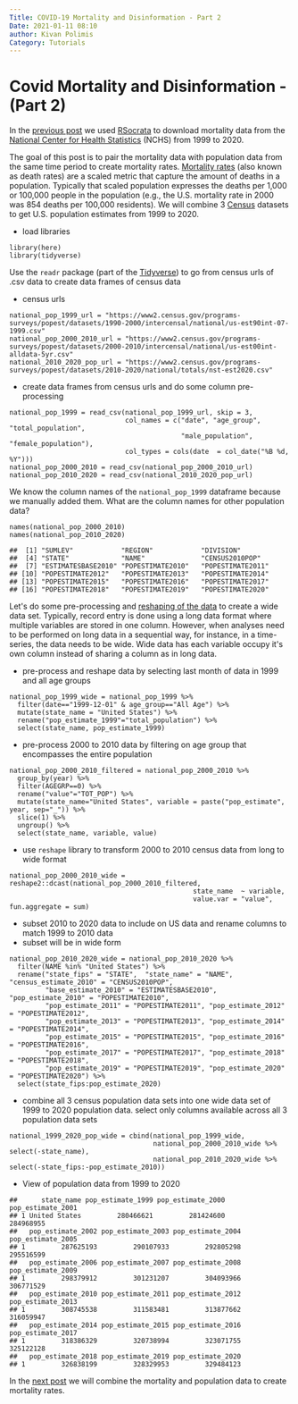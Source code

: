 ```yaml
---
Title: COVID-19 Mortality and Disinformation - Part 2
Date: 2021-01-11 08:10
author: Kivan Polimis
Category: Tutorials
---
```


# Covid Mortality and Disinformation - (Part 2)

In the [previous post](http://kivanpolimis.com/covid-19-mortality-and-disinformation-part-1.html) we used [RSocrata](https://cran.r-project.org/web/packages/RSocrata/index.html) to download mortality data from the [National Center for Health Statistics](https://www.cdc.gov/nchs/about/50th_anniversary.htm) (NCHS) from 1999 to 2020.

The goal of this post is to pair the mortality data with population data from the same time period to create mortality rates. [Mortality rates](https://en.wikipedia.org/wiki/Mortality_rate) (also known as death rates) are a scaled metric that capture the amount of deaths in a population. Typically that scaled population expresses the deaths per 1,000 or 100,000 people in the population (e.g., the U.S. mortality rate in 2000 was 854 deaths per 100,000 residents). We will combine 3 [Census](https://www.census.gov/about/what.html) datasets to get U.S. population estimates from 1999 to 2020.

* load libraries
``` {.r}
library(here)
library(tidyverse)
```

Use the `readr` package (part of the [Tidyverse](https://www.tidyverse.org/packages/)) to go from census urls of .csv data to create data frames of census data

* census urls
``` {.r}
national_pop_1999_url = "https://www2.census.gov/programs-surveys/popest/datasets/1990-2000/intercensal/national/us-est90int-07-1999.csv"
national_pop_2000_2010_url = "https://www2.census.gov/programs-surveys/popest/datasets/2000-2010/intercensal/national/us-est00int-alldata-5yr.csv"
national_2010_2020_pop_url = "https://www2.census.gov/programs-surveys/popest/datasets/2010-2020/national/totals/nst-est2020.csv"
```

* create data frames from census urls and do some column pre-processing
``` {.r}
national_pop_1999 = read_csv(national_pop_1999_url, skip = 3,
                             col_names = c("date", "age_group", "total_population",
                                           "male_population", "female_population"),
                             col_types = cols(date  = col_date("%B %d, %Y")))
national_pop_2000_2010 = read_csv(national_pop_2000_2010_url)
national_pop_2010_2020 = read_csv(national_2010_2020_pop_url)
```

We know the column names of the `national_pop_1999` dataframe because we manually added them. What are the column names for other population data?
``` {.r}
names(national_pop_2000_2010)
names(national_pop_2010_2020)
```


```
##  [1] "SUMLEV"            "REGION"            "DIVISION"         
##  [4] "STATE"             "NAME"              "CENSUS2010POP"    
##  [7] "ESTIMATESBASE2010" "POPESTIMATE2010"   "POPESTIMATE2011"  
## [10] "POPESTIMATE2012"   "POPESTIMATE2013"   "POPESTIMATE2014"  
## [13] "POPESTIMATE2015"   "POPESTIMATE2016"   "POPESTIMATE2017"  
## [16] "POPESTIMATE2018"   "POPESTIMATE2019"   "POPESTIMATE2020"
```

Let's do some pre-processing and [reshaping of the data](https://www.tutorialspoint.com/r/r_data_reshaping.htm) to create a wide data set. Typically, record entry is done using a long data format where multiple variables are stored in one column. However, when analyses need to be performed on long data in a sequential way, for instance, in a time-series, the data needs to be wide. Wide data has each variable occupy it's own column instead of sharing a column as in long data.

* pre-process and reshape data by selecting last month of data in 1999 and all age groups
``` {.r}
national_pop_1999_wide = national_pop_1999 %>%
  filter(date=="1999-12-01" & age_group=="All Age") %>%
  mutate(state_name = "United States") %>%
  rename("pop_estimate_1999"="total_population") %>%
  select(state_name, pop_estimate_1999)
```

* pre-process 2000 to 2010 data by filtering on age group that encompasses the entire population
``` {.r}
national_pop_2000_2010_filtered = national_pop_2000_2010 %>%
  group_by(year) %>%
  filter(AGEGRP==0) %>%
  rename("value"="TOT_POP") %>%
  mutate(state_name="United States", variable = paste("pop_estimate", year, sep="_")) %>%
  slice(1) %>%
  ungroup() %>%
  select(state_name, variable, value)

```

* use `reshape` library to transform 2000 to 2010 census data from long to wide format
``` {.r}
national_pop_2000_2010_wide = reshape2::dcast(national_pop_2000_2010_filtered,
                                              state_name  ~ variable,
                                              value.var = "value", fun.aggregate = sum)

```

* subset 2010 to 2020 data to include on US data and rename columns to match 1999 to 2010 data
* subset will be in wide form
``` {.r}
national_pop_2010_2020_wide = national_pop_2010_2020 %>%
  filter(NAME %in% "United States") %>%
  rename("state_fips" = "STATE",  "state_name" = "NAME", "census_estimate_2010" = "CENSUS2010POP",
         "base_estimate_2010" = "ESTIMATESBASE2010", "pop_estimate_2010" = "POPESTIMATE2010",
         "pop_estimate_2011" = "POPESTIMATE2011", "pop_estimate_2012" = "POPESTIMATE2012",
         "pop_estimate_2013" = "POPESTIMATE2013", "pop_estimate_2014" = "POPESTIMATE2014",
         "pop_estimate_2015" = "POPESTIMATE2015", "pop_estimate_2016" = "POPESTIMATE2016",
         "pop_estimate_2017" = "POPESTIMATE2017", "pop_estimate_2018" = "POPESTIMATE2018",
         "pop_estimate_2019" = "POPESTIMATE2019", "pop_estimate_2020" = "POPESTIMATE2020") %>%
  select(state_fips:pop_estimate_2020)
```

* combine all 3 census population data sets into one wide data set of 1999 to 2020 population data. select only columns available across all 3 population data sets
``` {.r}
national_1999_2020_pop_wide = cbind(national_pop_1999_wide,
                                    national_pop_2000_2010_wide %>% select(-state_name),
                                    national_pop_2010_2020_wide %>% select(-state_fips:-pop_estimate_2010))
```

* View of population data from 1999 to 2020

```
##      state_name pop_estimate_1999 pop_estimate_2000 pop_estimate_2001
## 1 United States         280466621         281424600         284968955
##   pop_estimate_2002 pop_estimate_2003 pop_estimate_2004 pop_estimate_2005
## 1         287625193         290107933         292805298         295516599
##   pop_estimate_2006 pop_estimate_2007 pop_estimate_2008 pop_estimate_2009
## 1         298379912         301231207         304093966         306771529
##   pop_estimate_2010 pop_estimate_2011 pop_estimate_2012 pop_estimate_2013
## 1         308745538         311583481         313877662         316059947
##   pop_estimate_2014 pop_estimate_2015 pop_estimate_2016 pop_estimate_2017
## 1         318386329         320738994         323071755         325122128
##   pop_estimate_2018 pop_estimate_2019 pop_estimate_2020
## 1         326838199         328329953         329484123
```

In the [next post](http://kivanpolimis.com/covid-19-mortality-and-disinformation-part-3.html) we will combine the mortality and population data to create mortality rates.

